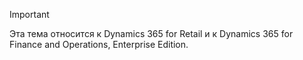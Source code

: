 > [!IMPORTANT]
> Эта тема относится к Dynamics 365 for Retail и к Dynamics 365 for Finance and Operations, Enterprise Edition.

